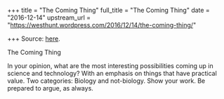 +++
title = "The Coming Thing"
full_title = "The Coming Thing"
date = "2016-12-14"
upstream_url = "https://westhunt.wordpress.com/2016/12/14/the-coming-thing/"

+++
Source: [here](https://westhunt.wordpress.com/2016/12/14/the-coming-thing/).

The Coming Thing

In your opinion, what are the most interesting possibilities coming up
in science and technology? With an emphasis on things that have
practical value. Two categories: Biology and not-biology. Show your
work. Be prepared to argue, as always.
